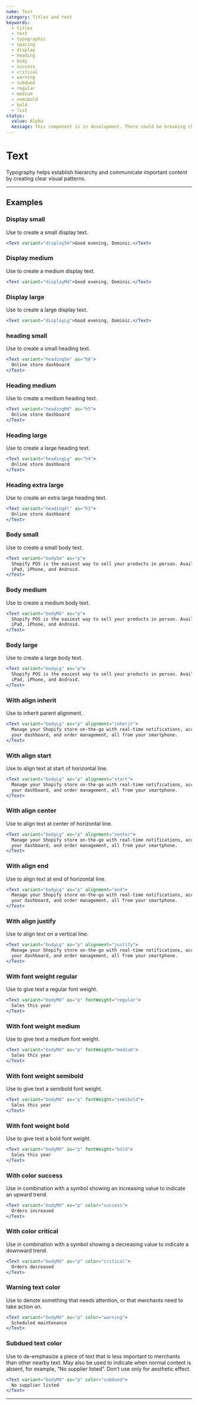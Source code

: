 ```yaml
---
name: Text
category: Titles and text
keywords:
  - titles
  - text
  - typographic
  - spacing
  - display
  - heading
  - body
  - success
  - critical
  - warning
  - subdued
  - regular
  - medium
  - semibold
  - bold
  - list
status:
  value: Alpha
  message: This component is in development. There could be breaking changes made to it in a non-major release of Polaris. Please use with caution.
---
```


# Text

Typography helps establish hierarchy and communicate important content by creating clear visual patterns.

---

## Examples

### Display small

Use to create a small display text.

```jsx
<Text variant="displaySm">Good evening, Dominic.</Text>
```

### Display medium

Use to create a medium display text.

```jsx
<Text variant="displayMd">Good evening, Dominic.</Text>
```

### Display large

Use to create a large display text.

```jsx
<Text variant="displayLg">Good evening, Dominic.</Text>
```

### heading small

Use to create a small heading text.

```jsx
<Text variant="headingSm" as="h6">
  Online store dashboard
</Text>
```

### Heading medium

Use to create a medium heading text.

```jsx
<Text variant="headingMd" as="h5">
  Online store dashboard
</Text>
```

### Heading large

Use to create a large heading text.

```jsx
<Text variant="headingLg" as="h4">
  Online store dashboard
</Text>
```

### Heading extra large

Use to create an extra large heading text.

```jsx
<Text variant="headingXl" as="h3">
  Online store dashboard
</Text>
```

### Body small

Use to create a small body text.

```jsx
<Text variant="bodySm" as="p">
  Shopify POS is the easiest way to sell your products in person. Available for
  iPad, iPhone, and Android.
</Text>
```

### Body medium

Use to create a medium body text.

```jsx
<Text variant="bodyMd" as="p">
  Shopify POS is the easiest way to sell your products in person. Available for
  iPad, iPhone, and Android.
</Text>
```

### Body large

Use to create a large body text.

```jsx
<Text variant="bodyLg" as="p">
  Shopify POS is the easiest way to sell your products in person. Available for
  iPad, iPhone, and Android.
</Text>
```

### With align inherit

Use to inherit parent alignment.

```jsx
<Text variant="bodyLg" as="p" alignment="inherit">
  Manage your Shopify store on-the-go with real-time notifications, access to
  your dashboard, and order management, all from your smartphone.
</Text>
```

### With align start

Use to align text at start of horizontal line.

```jsx
<Text variant="bodyLg" as="p" alignment="start">
  Manage your Shopify store on-the-go with real-time notifications, access to
  your dashboard, and order management, all from your smartphone.
</Text>
```

### With align center

Use to align text at center of horizontal line.

```jsx
<Text variant="bodyLg" as="p" alignment="center">
  Manage your Shopify store on-the-go with real-time notifications, access to
  your dashboard, and order management, all from your smartphone.
</Text>
```

### With align end

Use to align text at end of horizontal line.

```jsx
<Text variant="bodyLg" as="p" alignment="end">
  Manage your Shopify store on-the-go with real-time notifications, access to
  your dashboard, and order management, all from your smartphone.
</Text>
```

### With align justify

Use to align text on a vertical line.

```jsx
<Text variant="bodyLg" as="p" alignment="justify">
  Manage your Shopify store on-the-go with real-time notifications, access to
  your dashboard, and order management, all from your smartphone.
</Text>
```

### With font weight regular

Use to give text a regular font weight.

```jsx
<Text variant="bodyMd" as="p" fontWeight="regular">
  Sales this year
</Text>
```

### With font weight medium

Use to give text a medium font weight.

```jsx
<Text variant="bodyMd" as="p" fontWeight="medium">
  Sales this year
</Text>
```

### With font weight semibold

Use to give text a semibold font weight.

```jsx
<Text variant="bodyMd" as="p" fontWeight="semibold">
  Sales this year
</Text>
```

### With font weight bold

Use to give text a bold font weight.

```jsx
<Text variant="bodyMd" as="p" fontWeight="bold">
  Sales this year
</Text>
```

### With color success

Use in combination with a symbol showing an increasing value to indicate an upward trend.

```jsx
<Text variant="bodyMd" as="p" color="success">
  Orders increased
</Text>
```

### With color critical

Use in combination with a symbol showing a decreasing value to indicate a downward trend.

```jsx
<Text variant="bodyMd" as="p" color="critical">
  Orders decreased
</Text>
```

### Warning text color

Use to denote something that needs attention, or that merchants need to take action on.

```jsx
<Text variant="bodyMd" as="p" color="warning">
  Scheduled maintenance
</Text>
```

### Subdued text color

Use to de-emphasize a piece of text that is less important to merchants than other nearby text. May also be used to indicate when normal content is absent, for example, “No supplier listed”. Don’t use only for aesthetic effect.

```jsx
<Text variant="bodyMd" as="p" color="subdued">
  No supplier listed
</Text>
```

---
